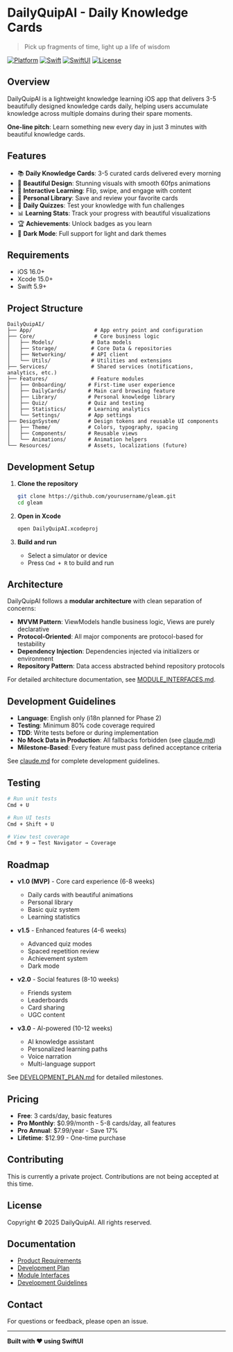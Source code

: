 # DailyQuipAI - Daily Knowledge Cards

> Pick up fragments of time, light up a life of wisdom

[![Platform](https://img.shields.io/badge/platform-iOS-lightgrey.svg)]()
[![Swift](https://img.shields.io/badge/Swift-5.9-orange.svg)]()
[![SwiftUI](https://img.shields.io/badge/SwiftUI-iOS%2016+-blue.svg)]()
[![License](https://img.shields.io/badge/license-MIT-green.svg)]()

## Overview

DailyQuipAI is a lightweight knowledge learning iOS app that delivers 3-5 beautifully designed knowledge cards daily, helping users accumulate knowledge across multiple domains during their spare moments.

**One-line pitch**: Learn something new every day in just 3 minutes with beautiful knowledge cards.

## Features

- 📚 **Daily Knowledge Cards**: 3-5 curated cards delivered every morning
- 🎨 **Beautiful Design**: Stunning visuals with smooth 60fps animations
- 🔄 **Interactive Learning**: Flip, swipe, and engage with content
- 📖 **Personal Library**: Save and review your favorite cards
- 🎯 **Daily Quizzes**: Test your knowledge with fun challenges
- 📊 **Learning Stats**: Track your progress with beautiful visualizations
- 🏆 **Achievements**: Unlock badges as you learn
- 🌙 **Dark Mode**: Full support for light and dark themes

## Requirements

- iOS 16.0+
- Xcode 15.0+
- Swift 5.9+

## Project Structure

```
DailyQuipAI/
├── App/                    # App entry point and configuration
├── Core/                   # Core business logic
│   ├── Models/            # Data models
│   ├── Storage/           # Core Data & repositories
│   ├── Networking/        # API client
│   └── Utils/             # Utilities and extensions
├── Services/              # Shared services (notifications, analytics, etc.)
├── Features/              # Feature modules
│   ├── Onboarding/       # First-time user experience
│   ├── DailyCards/       # Main card browsing feature
│   ├── Library/          # Personal knowledge library
│   ├── Quiz/             # Quiz and testing
│   ├── Statistics/       # Learning analytics
│   └── Settings/         # App settings
├── DesignSystem/         # Design tokens and reusable UI components
│   ├── Theme/            # Colors, typography, spacing
│   ├── Components/       # Reusable views
│   └── Animations/       # Animation helpers
└── Resources/            # Assets, localizations (future)
```

## Development Setup

1. **Clone the repository**
   ```bash
   git clone https://github.com/yourusername/gleam.git
   cd gleam
   ```

2. **Open in Xcode**
   ```bash
   open DailyQuipAI.xcodeproj
   ```

3. **Build and run**
   - Select a simulator or device
   - Press `Cmd + R` to build and run

## Architecture

DailyQuipAI follows a **modular architecture** with clean separation of concerns:

- **MVVM Pattern**: ViewModels handle business logic, Views are purely declarative
- **Protocol-Oriented**: All major components are protocol-based for testability
- **Dependency Injection**: Dependencies injected via initializers or environment
- **Repository Pattern**: Data access abstracted behind repository protocols

For detailed architecture documentation, see [MODULE_INTERFACES.md](MODULE_INTERFACES.md).

## Development Guidelines

- **Language**: English only (i18n planned for Phase 2)
- **Testing**: Minimum 80% code coverage required
- **TDD**: Write tests before or during implementation
- **No Mock Data in Production**: All fallbacks forbidden (see [claude.md](claude.md))
- **Milestone-Based**: Every feature must pass defined acceptance criteria

See [claude.md](claude.md) for complete development guidelines.

## Testing

```bash
# Run unit tests
Cmd + U

# Run UI tests
Cmd + Shift + U

# View test coverage
Cmd + 9 → Test Navigator → Coverage
```

## Roadmap

- **v1.0 (MVP)** - Core card experience (6-8 weeks)
  - Daily cards with beautiful animations
  - Personal library
  - Basic quiz system
  - Learning statistics

- **v1.5** - Enhanced features (4-6 weeks)
  - Advanced quiz modes
  - Spaced repetition review
  - Achievement system
  - Dark mode

- **v2.0** - Social features (8-10 weeks)
  - Friends system
  - Leaderboards
  - Card sharing
  - UGC content

- **v3.0** - AI-powered (10-12 weeks)
  - AI knowledge assistant
  - Personalized learning paths
  - Voice narration
  - Multi-language support

See [DEVELOPMENT_PLAN.md](DEVELOPMENT_PLAN.md) for detailed milestones.

## Pricing

- **Free**: 3 cards/day, basic features
- **Pro Monthly**: $0.99/month - 5-8 cards/day, all features
- **Pro Annual**: $7.99/year - Save 17%
- **Lifetime**: $12.99 - One-time purchase

## Contributing

This is currently a private project. Contributions are not being accepted at this time.

## License

Copyright © 2025 DailyQuipAI. All rights reserved.

## Documentation

- [Product Requirements](knowledge_cards_prd.md)
- [Development Plan](DEVELOPMENT_PLAN.md)
- [Module Interfaces](MODULE_INTERFACES.md)
- [Development Guidelines](claude.md)

## Contact

For questions or feedback, please open an issue.

---

**Built with ❤️ using SwiftUI**
